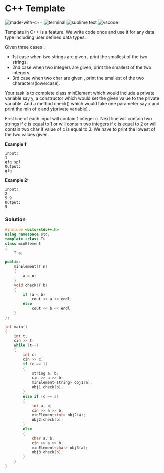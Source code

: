 # C++ Template
![made-with-c++](https://img.shields.io/badge/Made%20with-C++-007396.svg)
![terminal](https://img.shields.io/badge/Windows%20Terminal-4D4D4D?logo=windows%20terminal&logoColor=white)
![sublime text](https://img.shields.io/badge/sublime_text-%23575757.svg?logo=sublime-text&logoColor=important)
![vscode](https://img.shields.io/badge/Visual_Studio_Code-0078D4?logo=visual%20studio%20code&logoColor=white)

Template in C++ is a feature. We write code once and use it for any data type including user defined data types.

Given three cases :
- 1st case when two strings are given , print the smallest of the two strings.
- 2nd case when two integers are given, print the smallest of the two integers.
- 3rd case when two char are given , print the smallest of the two characters(lowercase).

Your task is to complete class minElement which would include a private variable say y, a constructor which would set the given value to the private variable. And a method check() which would take one parameter say x and print the min of x and y(private variable) .

First line of each input will contain 1 integer c. Next line will contain two strings if c is equal to 1 or will contain two integers if c is equal to 2 or will contain two char if value of c is equal to 3. We have to print the lowest of the two values given.

__Example 1:__
```
Input:
1
gfg spl
Output:
gfg
```
__Example 2:__
```
Input:
2
5 9
Output:
5
```
### Solution
```cpp
#include <bits/stdc++.h>
using namespace std;
template <class T>
class minElement
{
    T a;

public:
    minElement(T n)
    {
        a = n;
    }
    void check(T b)
    {
        if (a < b)
            cout << a << endl;
        else
            cout << b << endl;
    }
};

int main()
{
    int t;
    cin >> t;
    while (t--)
    {
        int c;
        cin >> c;
        if (c == 1)
        {
            string a, b;
            cin >> a >> b;
            minElement<string> obj1(a);
            obj1.check(b);
        }
        else if (c == 2)
        {
            int a, b;
            cin >> a >> b;
            minElement<int> obj2(a);
            obj2.check(b);
        }
        else
        {
            char a, b;
            cin >> a >> b;
            minElement<char> obj3(a);
            obj3.check(b);
        }
    }
}
```